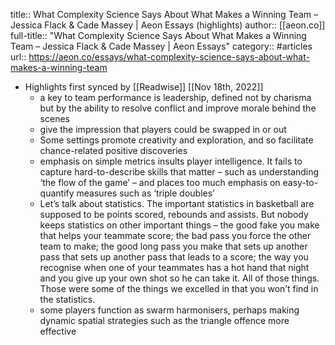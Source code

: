 title:: What Complexity Science Says About What Makes a Winning Team – Jessica Flack & Cade Massey | Aeon Essays (highlights)
author:: [[aeon.co]]
full-title:: "What Complexity Science Says About What Makes a Winning Team – Jessica Flack & Cade Massey | Aeon Essays"
category:: #articles
url:: https://aeon.co/essays/what-complexity-science-says-about-what-makes-a-winning-team

- Highlights first synced by [[Readwise]] [[Nov 18th, 2022]]
	- a key to team performance is leadership, defined not by charisma but by the ability to resolve conflict and improve morale behind the scenes
	- give the impression that players could be swapped in or out
	- Some settings promote creativity and exploration, and so facilitate chance-related positive discoveries
	- emphasis on simple metrics insults player intelligence. It fails to capture hard-to-describe skills that matter – such as understanding ‘the flow of the game’ – and places too much emphasis on easy-to-quantify measures such as ‘triple doubles’
	- Let’s talk about statistics. The important statistics in basketball are supposed to be points scored, rebounds and assists. But nobody keeps statistics on other important things – the good fake you make that helps your teammate score; the bad pass you force the other team to make; the good long pass you make that sets up another pass that sets up another pass that leads to a score; the way you recognise when one of your teammates has a hot hand that night and you give up your own shot so he can take it. All of those things. Those were some of the things we excelled in that you won’t find in the statistics.
	- some players function as swarm harmonisers, perhaps making dynamic spatial strategies such as the triangle offence more effective